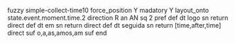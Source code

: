 fuzzy simple-collect-time10
   force_position Y
   madatory Y
   layout_onto state.event.moment.time.2
   direction R
   an AN
   sq 2
   pref 
   def 
    dt logo
    sn 
    return 
    direct 
   def 
    dt em
    sn 
    return 
    direct 
   def 
    dt seguida
    sn 
    return [time,after,time]
    direct 
   suf o,a,as,amos,am
   suf 
end

